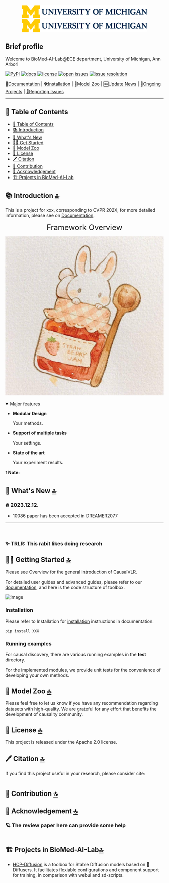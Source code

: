  <!-- Replace your images here! -->
<div align="center">
  <div align="center">
      <a href="https://www.sysu-hcp.net/">
      <img src="Images/u-m_logo-horizontal-hex.png" width="400"/>
      </a>
    <a href="">
    <img src="Images/u-m_logo-horizontal-hex.png" width="400"/>
    </a>
  </div>
    </div> 

 
## Brief profile

Welcome to BioMed-AI-Lab@ECE department, University of Michigan, Ann Arbor!
  
[![PyPI](https://img.shields.io/pypi/v/0.0.1)]()
[![docs](https://img.shields.io/badge/docs-latest-blue)](docs/index.md)
[![license](https://img.shields.io/github/license/HCPLab-SYSU/CausalVLR)](LICENSE)
[![open issues](http://isitmaintained.com/badge/open/HCPLab-SYSU/CausalVLR.svg)](https://github.com/HCPLab-SYSU/CausalVLR/issues)
[![issue resolution](http://isitmaintained.com/badge/resolution/HCPLab-SYSU/CausalVLR.svg)](https://github.com/HCPLab-SYSU/CausalVLR/issues)

[📘Documentation](docs/index.md) |
[🛠️Installation](docs/getting_started.md#installation) |
[👀Model Zoo](docs/method.md#model-zoo) |
[🆕Update News](docs/method.md#update-news) |
[🚀Ongoing Projects](docs/method.md#ongoing-projects) |
[🤔Reporting Issues](https://github.com/BioMed-AI-Lab-U-Michgan)


---
## <a id="table-of-contents">📄 Table of Contents </a>

- [📄 Table of Contents](#table-of-contents)
- [📚 Introduction](#introduction)
- [🚀 What's New](#whats-new)
- [👨‍🏫 Get Started](#get-started)
- [👀 Model Zoo](#model-zoo)
- [🎫 License](#license)
- [🖊️ Citation](#️c)
- [🙌 Contribution](#contribution)
- [🤝 Acknowledgement](#acknowledgement)
- [🏗️ Projects in BioMed-AI-Lab](#️hcp)


## <a id="introduction">📚 Introduction <a href="#table-of-contents">🔝</a> </a>

This is a project for xxx, corresponding to CVPR 202X, for more detailed information, please see on [Documentation](docs/index.md).

<div>
<p> </p>
</div>


<div align="center"><font size=5>
Framework Overview
</font>
</div>

![Image](Images/tutu.jpg)  

<details open>
<summary>Major features</summary>


- **Modular Design**
  
  Your methods.

- **Support of multiple tasks**
  
  Your settings.

- **State of the art**
  
  Your experiment results.

</details>


❗ **Note:** 

## <a id="whats-new">🚀 What's New <a href="#table-of-contents">🔝</a> </a>


### 🔥 **2023.12.12**.
- 10086 paper has been accepted in DREAMER2077

---

<div>
<br>

### ✨  TRLR: This rabit likes doing research


<div align=center>


</div>

<div align="center">

</div>


## <a id="get-started">👨‍🏫 Getting Started <a href="#table-of-contents">🔝</a> </a>
Please see Overview for the general introduction of <a hraf="">CausalVLR</a>.

For detailed user guides and advanced guides, please refer to our [documentation](docs/index.md), and here is the code structure of toolbox.

  
![Image](Images/framework.gif) 

### Installation

Please refer to Installation for [installation](docs/getting_started.md) instructions in documentation.

```
pip install XXX
```

### Running examples

For causal discovery, there are various running examples in the **test** directory.

For the implemented modules, we provide unit tests for the convenience of developing your own methods.

<h2 id="model-zoo">👀 Model Zoo <a href="#table-of-contents">🔝</a> </h2>

Please feel free to let us know if you have any recommendation regarding datasets with high-quality. We are grateful for any effort that benefits the development of causality community.

<div align="center">


</div>

## <a id="license"> 🎫 License <a href="#table-of-contents">🔝</a> </a>

This project is released under the <a hraf="https://github.com/BioMed-AI-Lab-U-Michgan/Template/LICENSE">Apache 2.0 license</a>.


## <a id="citation"> 🖊️ Citation <a href="#table-of-contents">🔝</a> </a>

If you find this project useful in your research, please consider cite:   

``` 

``` 

## <a id="contribution"> 🙌 Contribution <a href="#table-of-contents">🔝</a> </a>


## <a id="acknowledgement"> 🤝 Acknowledgement <a href="#table-of-contents">🔝</a> </a>


### 🪐 The review paper here can provide some help


```

```

## <a id="hcp">🏗️ Projects in BioMed-AI-Lab<a href="#table-of-contents">🔝</a> </a>

- [HCP-Diffusion](https://github.com/7eu7d7/HCP-Diffusion)
  is a toolbox for Stable Diffusion models based on 🤗 Diffusers. It facilitates flexiable configurations and component support for training, in comparison with webui and sd-scripts.
